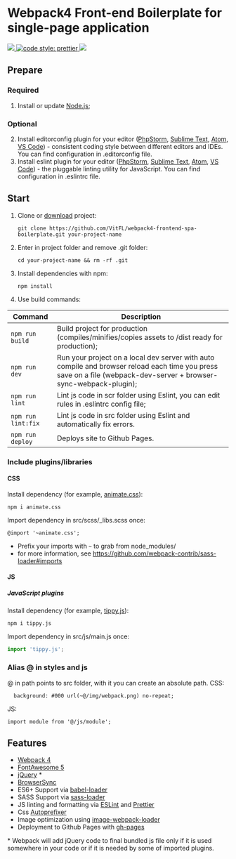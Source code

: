 # Webpack4 Front-end Boilerplate for single-page application

<a target="_blank" href="https://opensource.org/licenses/MIT" title="License: MIT">
  <img src="https://img.shields.io/badge/License-MIT-blue.svg">
</a>
<a href="#badge">
  <img alt="code style: prettier" src="https://img.shields.io/badge/code_style-prettier-ff69b4.svg">
</a>
<a target="_blank" href="http://makeapullrequest.com" title="PRs Welcome"><img src="https://img.shields.io/badge/PRs-welcome-brightgreen.svg"></a>

## Prepare

### Required

1. Install or update [Node.js](https://nodejs.org/en/);

### Optional

2. Install editorconfig plugin for your editor ([PhpStorm](https://plugins.jetbrains.com/plugin/7294-editorconfig), [Sublime Text](https://packagecontrol.io/packages/EditorConfig), [Atom](https://atom.io/packages/linter-eslint), [VS Code](https://marketplace.visualstudio.com/items?itemName=EditorConfig.EditorConfig)) - consistent coding style between different editors and IDEs. You can find configuration in .editorconfig file.
3. Install eslint plugin for your editor ([PhpStorm](https://www.jetbrains.com/help/phpstorm/eslint.html), [Sublime Text](https://packagecontrol.io/packages/ESLint), [Atom](https://atom.io/packages/editorconfig), [VS Code](https://marketplace.visualstudio.com/items?itemName=dbaeumer.vscode-eslint)) - the pluggable linting utility for JavaScript. You can find configuration in .eslintrc file.

## Start

1. Clone or [download](https://github.com/VitFL/webpack4-frontend-spa-boilerplate/archive/master.zip) project:
   ```
   git clone https://github.com/VitFL/webpack4-frontend-spa-boilerplate.git your-project-name
   ```
1. Enter in project folder and remove .git folder:
   ```
   cd your-project-name && rm -rf .git
   ```
1. Install dependencies with npm:
   ```
   npm install
   ```
1. Use build commands:

| Command            | Description                                                                                                                                                        |
| ------------------ | ------------------------------------------------------------------------------------------------------------------------------------------------------------------ |
| `npm run build`    | Build project for production (compiles/minifies/copies assets to /dist ready for production);                                                                      |
| `npm run dev`      | Run your project on a local dev server with auto compile and browser reload each time you press save on a file (webpack-dev-server + browser-sync-webpack-plugin); |
| `npm run lint`     | Lint js code in scr folder using Eslint, you can edit rules in .eslintrc config file;                                                                              |
| `npm run lint:fix` | Lint js code in src folder using Eslint and automatically fix errors.                                                                                              |
| `npm run deploy`   | Deploys site to Github Pages.                                                                                                                                      |

### Include plugins/libraries

#### CSS

Install dependency (for example, [animate.css](https://daneden.github.io/animate.css/)):

```
npm i animate.css
```

Import dependency in src/scss/\_libs.scss once:

```
@import '~animate.css';
```

- Prefix your imports with `~` to grab from node_modules/
- for more information, see https://github.com/webpack-contrib/sass-loader#imports

#### JS

##### JavaScript plugins

Install dependency (for example, [tippy.js](https://github.com/atomiks/tippyjs)):

```
npm i tippy.js
```

Import dependency in src/js/main.js once:

```js
import 'tippy.js';
```

### Alias @ in styles and js

@ in path points to src folder, with it you can create an absolute path.
CSS:

```
  background: #000 url(~@/img/webpack.png) no-repeat;
```

JS:

```
import module from '@/js/module';
```

## Features

- [Webpack 4](https://webpack.js.org/)
- [FontAwesome 5](https://www.npmjs.com/package/@fortawesome/fontawesome-free)
- [jQuery](https://jquery.com/) \*
- [BrowserSync](https://www.npmjs.com/package/browser-sync-webpack-plugin)
- ES6+ Support via [babel-loader](https://github.com/babel/babel-loader)
- SASS Support via [sass-loader](https://github.com/webpack-contrib/sass-loader)
- JS linting and formatting via [ESLint](https://eslint.org/) and [Prettier](https://github.com/prettier/prettier)
- Css [Autoprefixer](https://github.com/postcss/autoprefixer)
- Image optimization using [image-webpack-loader](https://www.npmjs.com/package/image-webpack-loader)
- Deployment to Github Pages with [gh-pages](https://www.npmjs.com/package/gh-pages)

\* Webpack will add jQuery code to final bundled js file only if it is used somewhere in your code or if it is needed by some of imported plugins.
